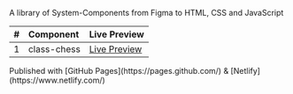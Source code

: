 A library of System-Components from Figma to HTML, CSS and JavaScript

|  #  | Component       | Live Preview                                                                   |
| :-: | :-------------- | :----------------------------------------------------------------------------- |
|  1  | class-chess     | [Live Preview](https://chess-class.netlify.app/)


<!-- Maintained by [Ikhsan](https://nashkispace.me/) --!>

Published with [GitHub Pages](https://pages.github.com/) & [Netlify](https://www.netlify.com/)
